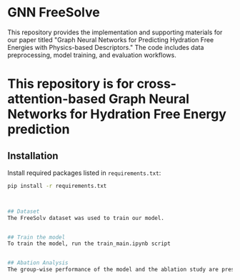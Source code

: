 # GNN FreeSolve
This repository provides the implementation and supporting materials for our paper titled "Graph Neural Networks for Predicting Hydration Free Energies with Physics-based Descriptors." The code includes data preprocessing, model training, and evaluation workflows.
# This repository is for cross-attention-based Graph Neural Networks for Hydration Free Energy prediction

## Installation
Install required packages listed in `requirements.txt`:

```bash
pip install -r requirements.txt



## Dataset
The FreeSolv dataset was used to train our model.


## Train the model
To train the model, run the train_main.ipynb script


## Abation Analysis
The group-wise performance of the model and the ablation study are presented in separate directories.

